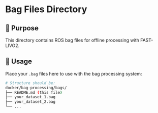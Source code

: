 # Bag Files Directory

## 📁 Purpose

This directory contains ROS bag files for offline processing with FAST-LIVO2.

## 🎯 Usage

Place your `.bag` files here to use with the bag processing system:

```bash
# Structure should be:
docker/bag-processing/bags/
├── README.md (this file)
├── your_dataset_1.bag
├── your_dataset_2.bag
└── ...
